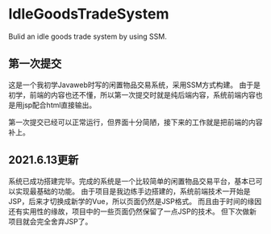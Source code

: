 # IdleGoodsTradeSystem
Bulid an idle goods trade system by using SSM.

## 第一次提交
这是一个我初学Javaweb时写的闲置物品交易系统，采用SSM方式构建。
由于是初学，前端的内容也还不懂，所以第一次提交时就是纯后端内容，系统前端内容也是用jsp配合html直接输出。

第一次提交已经可以正常运行，但界面十分简陋，接下来的工作就是把前端的内容补上。

## 2021.6.13更新
系统已成功搭建完毕。完成的系统是一个比较简单的闲置物品交易平台，基本已可以实现最基础的功能。
由于项目是我边练手边搭建的，系统前端技术一开始是JSP，后来才切换成新学的Vue，所以页面仍然是JSP格式。
而且由于时间的缘因还有实用性的缘故，项目中的一些页面仍然保留了一点JSP的技术。
但下次做新项目就会完全舍弃JSP了。
